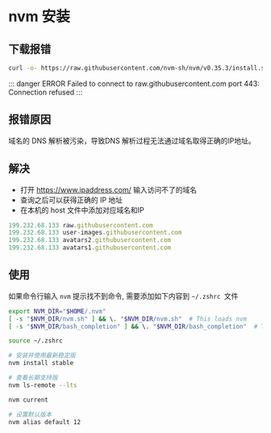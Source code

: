 # nvm 安装

## 下载报错
```sh
curl -o- https://raw.githubusercontent.com/nvm-sh/nvm/v0.35.3/install.sh | bash
```
::: danger ERROR
Failed to connect to raw.githubusercontent.com port 443: Connection refused
::: 

## 报错原因
域名的 DNS 解析被污染，导致DNS 解析过程无法通过域名取得正确的IP地址。

## 解决
- 打开 https://www.ipaddress.com/ 输入访问不了的域名
- 查询之后可以获得正确的 IP 地址
- 在本机的 host 文件中添加对应域名和IP

```js
199.232.68.133 raw.githubusercontent.com
199.232.68.133 user-images.githubusercontent.com
199.232.68.133 avatars2.githubusercontent.com
199.232.68.133 avatars1.githubusercontent.com
```

## 使用
如果命令行输入 `nvm` 提示找不到命令, 需要添加如下内容到 `~/.zshrc `文件
```sh
export NVM_DIR="$HOME/.nvm"
[ -s "$NVM_DIR/nvm.sh" ] && \. "$NVM_DIR/nvm.sh"  # This loads nvm
[ -s "$NVM_DIR/bash_completion" ] && \. "$NVM_DIR/bash_completion"  # This loads nvm bash_completion

source ~/.zshrc 

# 安装并使用最新稳定版
nvm install stable

# 查看长期支持版
nvm ls-remote --lts   

nvm current

# 设置默认版本
nvm alias default 12
```

